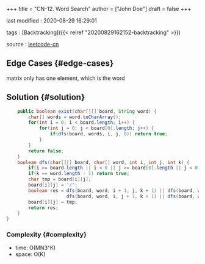 +++
title = "CN-12. Word Search"
author = ["John Doe"]
draft = false
+++

last modified
: 2020-08-29 16:29:01


tags
: [Backtracking]({{< relref "20200829162152-backtracking" >}})

source
: [leetcode-cn](https://leetcode-cn.com/problems/ju-zhen-zhong-de-lu-jing-lcof/)


## Edge Cases {#edge-cases}

matrix only has one element, which is the word


## Solution {#solution}

```java
    public boolean exist(char[][] board, String word) {
        char[] words = word.toCharArray();
        for(int i = 0; i < board.length; i++) {
            for(int j = 0; j < board[0].length; j++) {
                if(dfs(board, words, i, j, 0)) return true;
            }
        }
        return false;
    }
    boolean dfs(char[][] board, char[] word, int i, int j, int k) {
        if(i >= board.length || i < 0 || j >= board[0].length || j < 0 || board[i][j] != word[k]) return false;
        if(k == word.length - 1) return true;
        char tmp = board[i][j];
        board[i][j] = '/';
        boolean res = dfs(board, word, i + 1, j, k + 1) || dfs(board, word, i - 1, j, k + 1) ||
                      dfs(board, word, i, j + 1, k + 1) || dfs(board, word, i , j - 1, k + 1);
        board[i][j] = tmp;
        return res;
    }
}
```


### Complexity {#complexity}

-   time: O(MN3^K)
-   space: O(K)
